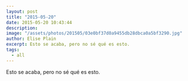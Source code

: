 ```yaml
---
layout: post
title: "2015-05-20"
date: 2015-05-20 10:43:44
description: 
image: "/assets/photos/201505/03e0bf37d0a9455db28dbca0a5bf3290.jpg"
author: Elise Plain
excerpt: Esto se acaba, pero no sé qué es esto.
tags: 
  - all
---
```


Esto se acaba, pero no sé qué es esto.
<p></p>
